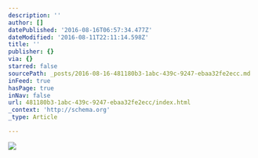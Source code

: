 ```yaml
---
description: ''
author: []
datePublished: '2016-08-16T06:57:34.477Z'
dateModified: '2016-08-11T22:11:14.598Z'
title: ''
publisher: {}
via: {}
starred: false
sourcePath: _posts/2016-08-16-481180b3-1abc-439c-9247-ebaa32fe2ecc.md
inFeed: true
hasPage: true
inNav: false
url: 481180b3-1abc-439c-9247-ebaa32fe2ecc/index.html
_context: 'http://schema.org'
_type: Article

---
```

![](https://the-grid-user-content.s3-us-west-2.amazonaws.com/80191f72-7fc8-4d6f-8812-c107fe81428c.jpg)